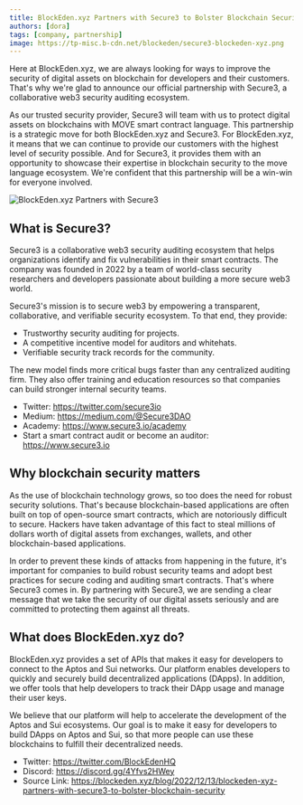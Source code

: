 ```yaml
---
title: BlockEden.xyz Partners with Secure3 to Bolster Blockchain Security
authors: [dora]
tags: [company, partnership]
image: https://tp-misc.b-cdn.net/blockeden/secure3-blockeden-xyz.png
---
```


Here at BlockEden.xyz, we are always looking for ways to improve the security of digital assets on blockchain for developers and their customers. That's why we're glad to announce our official partnership with Secure3, a collaborative web3 security auditing ecosystem.



As our trusted security provider, Secure3 will team with us to protect digital assets on blockchains with MOVE smart contract language. This partnership is a strategic move for both BlockEden.xyz and Secure3. For BlockEden.xyz, it means that we can continue to provide our customers with the highest level of security possible. And for Secure3, it provides them with an opportunity to showcase their expertise in blockchain security to the move language ecosystem. We're confident that this partnership will be a win-win for everyone involved.


![BlockEden.xyz Partners with Secure3](https://tp-misc.b-cdn.net/blockeden/secure3-blockeden-xyz.png "BlockEden.xyz Partners with Secure3")

## What is Secure3?

Secure3 is a collaborative web3 security auditing ecosystem that helps organizations identify and fix vulnerabilities in their smart contracts. The company was founded in 2022 by a team of world-class security researchers and developers passionate about building a more secure web3 world.

Secure3's mission is to secure web3 by empowering a transparent, collaborative, and verifiable security ecosystem. To that end, they provide:

- Trustworthy security auditing for projects.
- A competitive incentive model for auditors and whitehats.
- Verifiable security track records for the community.

The new model finds more critical bugs faster than any centralized auditing firm. They also offer training and education resources so that companies can build stronger internal security teams.

* Twitter: https://twitter.com/secure3io
* Medium: https://medium.com/@Secure3DAO
* Academy: https://www.secure3.io/academy
* Start a smart contract audit or become an auditor: https://www.secure3.io

## Why blockchain security matters

As the use of blockchain technology grows, so too does the need for robust security solutions. That's because blockchain-based applications are often built on top of open-source smart contracts, which are notoriously difficult to secure. Hackers have taken advantage of this fact to steal millions of dollars worth of digital assets from exchanges, wallets, and other blockchain-based applications.

In order to prevent these kinds of attacks from happening in the future, it's important for companies to build robust security teams and adopt best practices for secure coding and auditing smart contracts. That's where Secure3 comes in. By partnering with Secure3, we are sending a clear message that we take the security of our digital assets seriously and are committed to protecting them against all threats.

## What does BlockEden.xyz do?

BlockEden.xyz provides a set of APIs that makes it easy for developers to connect to the Aptos and Sui networks. Our platform enables developers to quickly and securely build decentralized applications (DApps). In addition, we offer tools that help developers to track their DApp usage and manage their user keys.

We believe that our platform will help to accelerate the development of the Aptos and Sui ecosystems. Our goal is to make it easy for developers to build DApps on Aptos and Sui, so that more people can use these blockchains to fulfill their decentralized needs.

* Twitter: https://twitter.com/BlockEdenHQ
* Discord: https://discord.gg/4Yfvs2HWey
* Source Link: https://blockeden.xyz/blog/2022/12/13/blockeden-xyz-partners-with-secure3-to-bolster-blockchain-security
